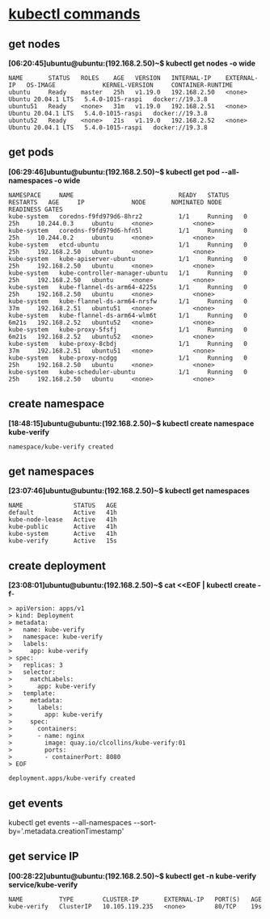 # [kubectl commands](https://kubernetes.io/docs/reference/kubectl/cheatsheet/)

## get nodes

**[06:20:45]ubuntu@ubuntu:(192.168.2.50)~$ kubectl get nodes -o wide**
```
NAME       STATUS   ROLES    AGE   VERSION   INTERNAL-IP    EXTERNAL-IP   OS-IMAGE             KERNEL-VERSION     CONTAINER-RUNTIME
ubuntu     Ready    master   25h   v1.19.0   192.168.2.50   <none>        Ubuntu 20.04.1 LTS   5.4.0-1015-raspi   docker://19.3.8
ubuntu51   Ready    <none>   31m   v1.19.0   192.168.2.51   <none>        Ubuntu 20.04.1 LTS   5.4.0-1015-raspi   docker://19.3.8
ubuntu52   Ready    <none>   21s   v1.19.0   192.168.2.52   <none>        Ubuntu 20.04.1 LTS   5.4.0-1015-raspi   docker://19.3.8
```

## get pods

**[06:29:46]ubuntu@ubuntu:(192.168.2.50)~$ kubectl get pod --all-namespaces -o wide**
```
NAMESPACE     NAME                             READY   STATUS    RESTARTS   AGE     IP             NODE       NOMINATED NODE   READINESS GATES
kube-system   coredns-f9fd979d6-8hrz2          1/1     Running   0          25h     10.244.0.3     ubuntu     <none>           <none>
kube-system   coredns-f9fd979d6-hfn5l          1/1     Running   0          25h     10.244.0.2     ubuntu     <none>           <none>
kube-system   etcd-ubuntu                      1/1     Running   0          25h     192.168.2.50   ubuntu     <none>           <none>
kube-system   kube-apiserver-ubuntu            1/1     Running   0          25h     192.168.2.50   ubuntu     <none>           <none>
kube-system   kube-controller-manager-ubuntu   1/1     Running   0          25h     192.168.2.50   ubuntu     <none>           <none>
kube-system   kube-flannel-ds-arm64-4225s      1/1     Running   0          25h     192.168.2.50   ubuntu     <none>           <none>
kube-system   kube-flannel-ds-arm64-nrsfw      1/1     Running   0          37m     192.168.2.51   ubuntu51   <none>           <none>
kube-system   kube-flannel-ds-arm64-wlm6t      1/1     Running   0          6m21s   192.168.2.52   ubuntu52   <none>           <none>
kube-system   kube-proxy-5fsfj                 1/1     Running   0          6m21s   192.168.2.52   ubuntu52   <none>           <none>
kube-system   kube-proxy-8cbdj                 1/1     Running   0          37m     192.168.2.51   ubuntu51   <none>           <none>
kube-system   kube-proxy-ncdgg                 1/1     Running   0          25h     192.168.2.50   ubuntu     <none>           <none>
kube-system   kube-scheduler-ubuntu            1/1     Running   0          25h     192.168.2.50   ubuntu     <none>           <none>
```

## create namespace 
**[18:48:15]ubuntu@ubuntu:(192.168.2.50)~$ kubectl create namespace kube-verify**
```
namespace/kube-verify created
```

## get namespaces

**[23:07:46]ubuntu@ubuntu:(192.168.2.50)~$ kubectl get namespaces**
```
NAME              STATUS   AGE
default           Active   41h
kube-node-lease   Active   41h
kube-public       Active   41h
kube-system       Active   41h
kube-verify       Active   15s
```

## create deployment

**[23:08:01]ubuntu@ubuntu:(192.168.2.50)~$ cat <<EOF | kubectl create -f**- 
```
> apiVersion: apps/v1
> kind: Deployment
> metadata:
>   name: kube-verify
>   namespace: kube-verify
>   labels:
>     app: kube-verify
> spec:
>   replicas: 3
>   selector:
>     matchLabels:
>       app: kube-verify
>   template:
>     metadata:
>       labels:
>         app: kube-verify
>     spec:
>       containers:
>       - name: nginx
>         image: quay.io/clcollins/kube-verify:01
>         ports:
>         - containerPort: 8080
> EOF 

deployment.apps/kube-verify created

```
## get events

kubectl get events --all-namespaces  --sort-by='.metadata.creationTimestamp'

## get service IP

**[00:28:22]ubuntu@ubuntu:(192.168.2.50)~$ kubectl get -n kube-verify service/kube-verify**
```
NAME          TYPE        CLUSTER-IP       EXTERNAL-IP   PORT(S)   AGE
kube-verify   ClusterIP   10.105.119.235   <none>        80/TCP    19s
```